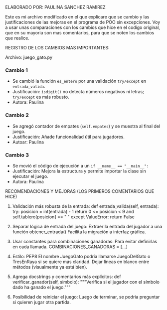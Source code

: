 ELABORADO POR: PAULINA SANCHEZ RAMIREZ

Este es mi archivo modificado en el que explicare que se cambio y las justificaciones de las mejoras en el programa de POO sin excepciones. Voy a usar unas comparaciones con los cambios que hice
en el codigo original, que en su mayoria son mas comentarios, para que se noten los cambios que realice. 

 REGISTRO DE LOS CAMBIOS MAS IMPORTANTES:

 Archivo: juego_gato.py

### Cambio 1
- Se cambió la función `es_entero` por una validación `try/except` en `entrada_valida`.
- Justificación: `isdigit()` no detecta números negativos ni letras; `try/except` es más robusto.
- Autora: Paulina

### Cambio 2
- Se agregó contador de empates (`self.empates`) y se muestra al final del juego.
- Justificación: Añade funcionalidad útil para jugadores.
- Autoar: Paulina

### Cambio 3
- Se movió el código de ejecución a un `if __name__ == "__main__":`
- Justificación: Mejora la estructura y permite importar la clase sin ejecutar el juego.
- Autora: Paulina


RECOMENDACIONES Y MEJORAS (LOS PRIMEROS COMENTARIOS QUE HICE)

1. Validación más robusta de la entrada: 
def entrada_valida(self, entrada):
    try:
        posicion = int(entrada) - 1
        return 0 <= posicion < 9 and self.tablero[posicion] == " "
    except ValueError:
        return False
   
2. Separar lógica de entrada del juego:
Extraer la entrada del jugador a una función obtener_entrada()
Facilita la migración a interfaz gráfica.

3. Usar constantes para combinaciones ganadoras:
Para evitar definirlas en cada llamada.
COMBINACIONES_GANADORAS = [...]

4. Estilo: PEP8
El nombre JuegoGato podría llamarse JuegoDelGato o TresEnRaya si se quiere más claridad.
Dejar líneas en blanco entre métodos (visualmente ya está bien).

5. Agrega docstrings y comentarios más explícitos:
def verificar_ganador(self, simbolo):
    """Verifica si el jugador con el símbolo dado ha ganado el juego."""
   
6. Posibilidad de reiniciar el juego:
Luego de terminar, se podria preguntar si quieren jugar otra partida.








